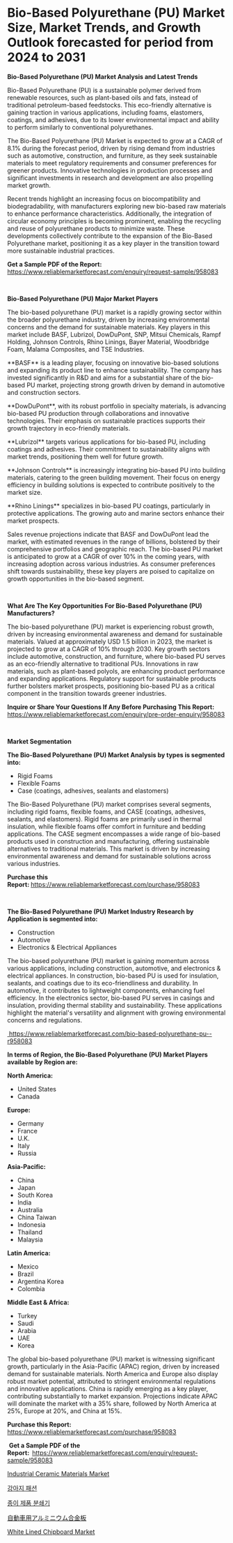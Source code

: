 <p><h1>Bio-Based Polyurethane (PU) Market Size, Market Trends, and Growth Outlook forecasted for period from 2024 to 2031</h1></p><p><strong>Bio-Based Polyurethane (PU) Market Analysis and Latest Trends</strong></p>
<p><p>Bio-Based Polyurethane (PU) is a sustainable polymer derived from renewable resources, such as plant-based oils and fats, instead of traditional petroleum-based feedstocks. This eco-friendly alternative is gaining traction in various applications, including foams, elastomers, coatings, and adhesives, due to its lower environmental impact and ability to perform similarly to conventional polyurethanes.</p><p>The Bio-Based Polyurethane (PU) Market is expected to grow at a CAGR of 8.1% during the forecast period, driven by rising demand from industries such as automotive, construction, and furniture, as they seek sustainable materials to meet regulatory requirements and consumer preferences for greener products. Innovative technologies in production processes and significant investments in research and development are also propelling market growth. </p><p>Recent trends highlight an increasing focus on biocompatibility and biodegradability, with manufacturers exploring new bio-based raw materials to enhance performance characteristics. Additionally, the integration of circular economy principles is becoming prominent, enabling the recycling and reuse of polyurethane products to minimize waste. These developments collectively contribute to the expansion of the Bio-Based Polyurethane market, positioning it as a key player in the transition toward more sustainable industrial practices.</p></p>
<p><strong>Get a Sample PDF of the Report:&nbsp;</strong> <a href="https://www.reliablemarketforecast.com/enquiry/request-sample/958083">https://www.reliablemarketforecast.com/enquiry/request-sample/958083</a></p>
<p>&nbsp;</p>
<p><strong>Bio-Based Polyurethane (PU) Major Market Players</strong></p>
<p><p>The bio-based polyurethane (PU) market is a rapidly growing sector within the broader polyurethane industry, driven by increasing environmental concerns and the demand for sustainable materials. Key players in this market include BASF, Lubrizol, DowDuPont, SNP, Mitsui Chemicals, Rampf Holding, Johnson Controls, Rhino Linings, Bayer Material, Woodbridge Foam, Malama Composites, and TSE Industries.</p><p>**BASF** is a leading player, focusing on innovative bio-based solutions and expanding its product line to enhance sustainability. The company has invested significantly in R&D and aims for a substantial share of the bio-based PU market, projecting strong growth driven by demand in automotive and construction sectors.</p><p>**DowDuPont**, with its robust portfolio in specialty materials, is advancing bio-based PU production through collaborations and innovative technologies. Their emphasis on sustainable practices supports their growth trajectory in eco-friendly materials.</p><p>**Lubrizol** targets various applications for bio-based PU, including coatings and adhesives. Their commitment to sustainability aligns with market trends, positioning them well for future growth.</p><p>**Johnson Controls** is increasingly integrating bio-based PU into building materials, catering to the green building movement. Their focus on energy efficiency in building solutions is expected to contribute positively to the market size.</p><p>**Rhino Linings** specializes in bio-based PU coatings, particularly in protective applications. The growing auto and marine sectors enhance their market prospects.</p><p>Sales revenue projections indicate that BASF and DowDuPont lead the market, with estimated revenues in the range of billions, bolstered by their comprehensive portfolios and geographic reach. The bio-based PU market is anticipated to grow at a CAGR of over 10% in the coming years, with increasing adoption across various industries. As consumer preferences shift towards sustainability, these key players are poised to capitalize on growth opportunities in the bio-based segment.</p></p>
<p>&nbsp;</p>
<p><strong>What Are The Key Opportunities For Bio-Based Polyurethane (PU) Manufacturers?</strong></p>
<p><p>The bio-based polyurethane (PU) market is experiencing robust growth, driven by increasing environmental awareness and demand for sustainable materials. Valued at approximately USD 1.5 billion in 2023, the market is projected to grow at a CAGR of 10% through 2030. Key growth sectors include automotive, construction, and furniture, where bio-based PU serves as an eco-friendly alternative to traditional PUs. Innovations in raw materials, such as plant-based polyols, are enhancing product performance and expanding applications. Regulatory support for sustainable products further bolsters market prospects, positioning bio-based PU as a critical component in the transition towards greener industries.</p></p>
<p><strong>Inquire or Share Your Questions If Any Before Purchasing This Report:</strong> <a href="https://www.reliablemarketforecast.com/enquiry/pre-order-enquiry/958083">https://www.reliablemarketforecast.com/enquiry/pre-order-enquiry/958083</a></p>
<p>&nbsp;</p>
<p><strong>Market Segmentation</strong></p>
<p><strong>The Bio-Based Polyurethane (PU) Market Analysis by types is segmented into:</strong></p>
<p><ul><li>Rigid Foams</li><li>Flexible Foams</li><li>Case (coatings, adhesives, sealants and elastomers)</li></ul></p>
<p><p>The Bio-Based Polyurethane (PU) market comprises several segments, including rigid foams, flexible foams, and CASE (coatings, adhesives, sealants, and elastomers). Rigid foams are primarily used in thermal insulation, while flexible foams offer comfort in furniture and bedding applications. The CASE segment encompasses a wide range of bio-based products used in construction and manufacturing, offering sustainable alternatives to traditional materials. This market is driven by increasing environmental awareness and demand for sustainable solutions across various industries.</p></p>
<p><strong>Purchase this Report:&nbsp;</strong><a href="https://www.reliablemarketforecast.com/purchase/958083">https://www.reliablemarketforecast.com/purchase/958083</a></p>
<p>&nbsp;</p>
<p><strong>The Bio-Based Polyurethane (PU) Market Industry Research by Application is segmented into:</strong></p>
<p><ul><li>Construction</li><li>Automotive</li><li>Electronics & Electrical Appliances</li></ul></p>
<p><p>The bio-based polyurethane (PU) market is gaining momentum across various applications, including construction, automotive, and electronics & electrical appliances. In construction, bio-based PU is used for insulation, sealants, and coatings due to its eco-friendliness and durability. In automotive, it contributes to lightweight components, enhancing fuel efficiency. In the electronics sector, bio-based PU serves in casings and insulation, providing thermal stability and sustainability. These applications highlight the material's versatility and alignment with growing environmental concerns and regulations.</p></p>
<p><a href="https://www.reliablemarketforecast.com/bio-based-polyurethane-pu--r958083">&nbsp;https://www.reliablemarketforecast.com/bio-based-polyurethane-pu--r958083</a></p>
<p><strong>In terms of Region, the Bio-Based Polyurethane (PU) Market Players available by Region are:</strong></p>
<p>
    <p> <strong> North America: </strong>
        <ul>
            <li>United States</li>
            <li>Canada</li>
        </ul>
        </p> 
    <p> <strong> Europe: </strong>
        <ul>
            <li>Germany</li>
            <li>France</li>
            <li>U.K.</li>
            <li>Italy</li>
            <li>Russia</li>
        </ul>
        </p> 
    <p> <strong> Asia-Pacific: </strong>
        <ul>
            <li>China</li>
            <li>Japan</li>
            <li>South Korea</li>
            <li>India</li>
            <li>Australia</li>
            <li>China Taiwan</li>
            <li>Indonesia</li>
            <li>Thailand</li>
            <li>Malaysia</li>
        </ul>
        </p> 
    <p> <strong> Latin America: </strong>
        <ul>
            <li>Mexico</li>
            <li>Brazil</li>
            <li>Argentina Korea</li>
            <li>Colombia</li>
        </ul>
        </p> 
    <p> <strong> Middle East & Africa: </strong>
        <ul>
            <li>Turkey</li>
            <li>Saudi</li>
            <li>Arabia</li>
            <li>UAE</li>
            <li>Korea</li>
        </ul>
    </p>
    </p>
<p><p>The global bio-based polyurethane (PU) market is witnessing significant growth, particularly in the Asia-Pacific (APAC) region, driven by increased demand for sustainable materials. North America and Europe also display robust market potential, attributed to stringent environmental regulations and innovative applications. China is rapidly emerging as a key player, contributing substantially to market expansion. Projections indicate APAC will dominate the market with a 35% share, followed by North America at 25%, Europe at 20%, and China at 15%.</p></p>
<p><strong>Purchase this Report: </strong><a href="https://www.reliablemarketforecast.com/purchase/958083">https://www.reliablemarketforecast.com/purchase/958083</a></p>
<p>&nbsp;<strong>Get a Sample PDF of the Report:&nbsp;&nbsp;</strong><a href="https://www.reliablemarketforecast.com/enquiry/request-sample/958083">https://www.reliablemarketforecast.com/enquiry/request-sample/958083</a></p>
<p><strong></strong></p>
<p><p><a href="https://issuu.com/reportprime-2/docs/industrial-ceramic-materials-market_a5ca0465c6332a">Industrial Ceramic Materials Market</a></p><p><a href="https://medium.com/@czbtzkwc9/dog-s-fashion-market-%EC%9D%98-%EA%B8%80%EB%A1%9C%EB%B2%8C-%EC%8B%9C%EC%9E%A5-%EA%B0%9C%EC%9A%94%EB%8A%94-%EC%A0%84-%EC%84%B8%EA%B3%84-%EB%B0%8F-%EC%A3%BC%EC%9A%94-%EC%8B%9C%EC%9E%A5%EC%9D%98-%EC%82%B0%EC%97%85%EC%97%90-%EC%98%81%ED%96%A5%EC%9D%84-%EB%AF%B8%EC%B9%98%EB%8A%94-%EC%A3%BC%EC%9A%94-%ED%8A%B8%EB%A0%8C%EB%93%9C%EC%97%90-%EB%8C%80%ED%95%9C-%EB%8F%85%ED%8A%B9%ED%95%9C-%EA%B4%80%EC%A0%90%EC%9D%84-%EC%A0%9C%EA%B3%B5%ED%95%A9%EB%8B%88%EB%8B%A4-2806a63bcd5f?postPublishedType=initial">강아지 패션</a></p><p><a href="https://medium.com/@anil.parihar/%EC%A2%85%EC%9D%B4-%EC%A0%9C%ED%92%88-%EB%B6%84%EC%87%84%EA%B8%B0-%EC%8B%9C%EC%9E%A5-2024%EB%85%84%EB%B6%80%ED%84%B0-2031%EB%85%84%EA%B9%8C%EC%A7%80%EC%9D%98-%EC%82%B0%EC%97%85-%EB%8F%99%ED%96%A5-%EB%B0%8F-%EC%A0%84%EB%A7%9D-ecf4c9f6eceb">종이 제품 분쇄기</a></p><p><a href="https://medium.com/@leroystapc/automobile-aluminium-alloy-plate-market-%E3%81%AF-%E3%82%B3%E3%82%B9%E3%83%88%E7%AE%A1%E7%90%86%E3%81%A8%E5%8A%B9%E7%8E%87%E5%90%91%E4%B8%8A%E3%82%92%E5%84%AA%E5%85%88%E3%81%97%E3%81%BE%E3%81%99-%E3%81%95%E3%82%89%E3%81%AB-%E5%A0%B1%E5%91%8A%E6%9B%B8%E3%81%AF%E5%B8%82%E5%A0%B4%E3%81%AE%E9%9C%80%E8%A6%81%E9%9D%A2%E3%81%A8%E4%BE%9B%E7%B5%A6%E9%9D%A2%E3%81%AE%E4%B8%A1%E6%96%B9%E3%82%92%E3%82%AB%E3%83%90%E3%83%BC%E3%81%97%E3%81%A6%E3%81%84%E3%81%BE%E3%81%99-105febc778db">自動車用アルミニウム合金板</a></p><p><a href="https://www.linkedin.com/pulse/comprehensive-look-product-type-single-layer-coatingdouble-wo7bf?trackingId=uU7Hq3SgT%2FOkehWcLWLMXQ%3D%3D">White Lined Chipboard Market</a></p></p>